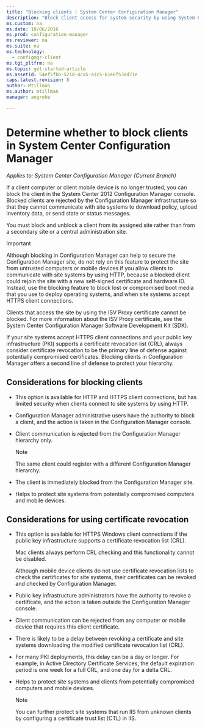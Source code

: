 ```yaml
---
title: "Blocking clients | System Center Configuration Manager"
description: "Block client access for system security by using System Center Configuration Manager."
ms.custom: na
ms.date: 10/06/2016
ms.prod: configuration-manager
ms.reviewer: na
ms.suite: na
ms.technology:
  - configmgr-client
ms.tgt_pltfrm: na
ms.topic: get-started-article
ms.assetid: 54ef5fbb-521d-4ca5-a1c5-61e6f538d71e
caps.latest.revision: 8
author: Mtillmanms.author: mtillmanmanager: angrobe

---
```

# Determine whether to block clients in System Center Configuration Manager*Applies to: System Center Configuration Manager (Current Branch)*
If a client computer or client mobile device is no longer trusted, you can block the client in the System Center 2012 Configuration Manager console. Blocked clients are rejected by the Configuration Manager infrastructure so that they cannot communicate with site systems to download policy, upload inventory data, or send state or status messages.  

 You must block and unblock a client from its assigned site rather than from a secondary site or a central administration site.  

> [!IMPORTANT]  
>  Although blocking in Configuration Manager can help to secure the Configuration Manager site, do not rely on this feature to protect the site from untrusted computers or mobile devices if you allow clients to communicate with site systems by using HTTP, because a blocked client could rejoin the site with a new self-signed certificate and hardware ID. Instead, use the blocking feature to block lost or compromised boot media that you use to deploy operating systems, and when site systems accept HTTPS client connections.  

 Clients that access the site by using the ISV Proxy certificate cannot be blocked. For more information about the ISV Proxy certificate, see the System Center Configuration Manager Software Development Kit (SDK).  

 If your site systems accept HTTPS client connections and your public key infrastructure (PKI) supports a certificate revocation list (CRL), always consider certificate revocation to be the primary line of defense against potentially compromised certificates. Blocking clients in Configuration Manager offers a second line of defense to protect your hierarchy.  

##  <a name="BKMK_Block_vs_CRL"></a> Considerations for blocking clients  

-   This option is available for HTTP and HTTPS client connections, but has limited security when clients connect to site systems by using HTTP.  

-   Configuration Manager administrative users have the authority to block a client, and the action is taken in the Configuration Manager console.  

-   Client communication is rejected from the Configuration Manager hierarchy only.  

    > [!NOTE]  
    >  The same client could register with a different Configuration Manager hierarchy.  

-   The client is immediately blocked from the Configuration Manager site.  

-   Helps to protect site systems from potentially compromised computers and mobile devices.  

## Considerations for using certificate revocation  

-   This option is available for HTTPS Windows client connections if the public key infrastructure supports a certificate revocation list (CRL).  

     Mac clients always perform CRL checking and this functionality cannot be disabled.  

     Although mobile device clients do not use certificate revocation lists to check the certificates for site systems, their certificates can be revoked and checked by Configuration Manager.  

-   Public key infrastructure administrators have the authority to revoke a certificate, and the action is taken outside the Configuration Manager console.  

-   Client communication can be rejected from any computer or mobile device that requires this client certificate.  

-   There is likely to be a delay between revoking a certificate and site systems downloading the modified certificate revocation list (CRL).  

-   For many PKI deployments, this delay can be a day or longer. For example, in Active Directory Certificate Services, the default expiration period is one week for a full CRL, and one day for a delta CRL.  

-   Helps to protect site systems and clients from potentially compromised computers and mobile devices.  

    > [!NOTE]  
    >  You can further protect site systems that run IIS from unknown clients by configuring a certificate trust list (CTL) in IIS.  
